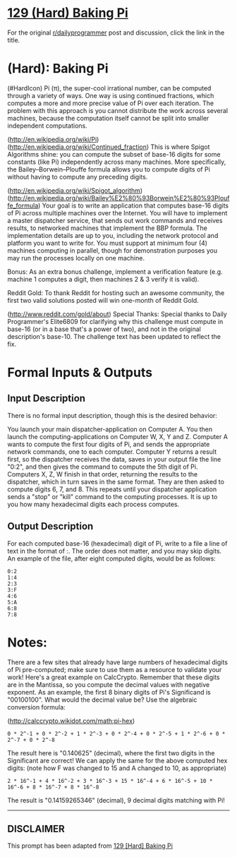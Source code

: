 # [129 (Hard) Baking Pi](https://www.reddit.com/r/dailyprogrammer/comments/1qply1/111513_challenge_129_hard_baking_pi/)

For the original [r/dailyprogrammer](https://www.reddit.com/r/dailyprogrammer/) post and discussion, click the link in the title.

#  (Hard): Baking Pi
(#HardIcon)
Pi (π), the super-cool irrational number, can be computed through a variety of ways. One way is using continued fractions, which computes a more and more precise value of Pi over each iteration. The problem with this approach is you cannot distribute the work across several machines, because the computation itself cannot be split into smaller independent computations.

(http://en.wikipedia.org/wiki/Pi)
(http://en.wikipedia.org/wiki/Continued_fraction)
This is where Spigot Algorithms shine: you can compute the subset of base-16 digits for some constants (like Pi) independently across many machines. More specifically, the Bailey–Borwein–Plouffe formula allows you to compute digits of Pi without having to compute any preceding digits.

(http://en.wikipedia.org/wiki/Spigot_algorithm)
(http://en.wikipedia.org/wiki/Bailey%E2%80%93Borwein%E2%80%93Plouffe_formula)
Your goal is to write an application that computes base-16 digits of Pi across multiple machines over the Internet. You will have to implement a master dispatcher service, that sends out work commands and receives results, to networked machines that implement the BBP formula. The implementation details are up to you, including the network protocol and platform you want to write for. You must support at minimum four (4) machines computing in parallel, though for demonstration purposes you may run the processes locally on one machine.

Bonus: As an extra bonus challenge, implement a verification feature (e.g. machine 1 computes a digit, then machines 2 & 3 verify it is valid).

Reddit Gold: To thank Reddit for hosting such an awesome community, the first two valid solutions posted will win one-month of Reddit Gold.

(http://www.reddit.com/gold/about)
Special Thanks: Special thanks to Daily Programmer's Elite6809 for clarifying why this challenge must compute in base-16 (or in a base that's a power of two), and not in the original description's base-10. The challenge text has been updated to reflect the fix.

# Formal Inputs & Outputs
## Input Description
There is no formal input description, though this is the desired behavior:

You launch your main dispatcher-application on Computer A. You then launch the computing-applications on Computer W, X, Y and Z. Computer A wants to compute the first four digits of Pi, and sends the appropriate network commands, one to each computer. Computer Y returns a result first, so the dispatcher receives the data, saves in your output file the line "0:2", and then gives the command to compute the 5th digit of Pi. Computers X, Z, W finish in that order, returning the results to the dispatcher, which in turn saves in the same format. They are then asked to compute digits 6, 7, and 8. This repeats until your dispatcher application sends a "stop" or "kill" command to the computing processes. It is up to you how many hexadecimal digits each process computes.

## Output Description
For each computed base-16 (hexadecimal) digit of Pi, write to a file a line of text in the format of <Digit-Index>:<Computed-Digit>. The order does not matter, and you may skip digits. An example of the file, after eight computed digits, would be as follows:


```
0:2
1:4
2:3
3:F
4:6
5:A
6:8
7:8
```
# Notes:
There are a few sites that already have large numbers of hexadecimal digits of Pi pre-computed; make sure to use them as a resource to validate your work! Here's a great example on CalcCrypto. Remember that these digits are in the Mantissa, so you compute the decimal values with negative exponent. As an example, the first 8 binary digits of Pi's Significand is "00100100". What would the decimal value be? Use the algebraic conversion formula:

(http://calccrypto.wikidot.com/math:pi-hex)

```
0 * 2^-1 + 0 * 2^-2 + 1 * 2^-3 + 0 * 2^-4 + 0 * 2^-5 + 1 * 2^-6 + 0 * 2^-7 + 0 * 2^-8
```
The result here is "0.140625" (decimal), where the first two digits in the Significant are correct! We can apply the same for the above computed hex digits: (note how F was changed to 15 and A changed to 10, as appropriate)


```
2 * 16^-1 + 4 * 16^-2 + 3 * 16^-3 + 15 * 16^-4 + 6 * 16^-5 + 10 * 16^-6 + 8 * 16^-7 + 8 * 16^-8
```
The result is "0.14159265346" (decimal), 9 decimal digits matching with Pi!


----
## **DISCLAIMER**
This prompt has been adapted from [129 [Hard] Baking Pi](https://www.reddit.com/r/dailyprogrammer/comments/1qply1/111513_challenge_129_hard_baking_pi/
)
